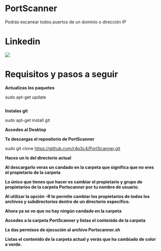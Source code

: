# PortScanner
Podrás escanear todos puertos de un dominio o dirección IP 

# Linkedin
<a href="https://www.linkedin.com/in/rafael-peiro-calvet/"><img src="https://i.postimg.cc/8zsFGvXV/logo.jpg"></a>

# Requisitos y pasos a seguir

**Actualizas los paquetes**

sudo apt-get update

<img href="https://i.postimg.cc/15jyBXHq/01.jpg">


**Instalas git**

sudo apt-get install git

**Accedes al Desktop**


**Te descargas el repositorio de PortScanner**

sudo git clone https://github.com/r4p3c4/PortScanner.git

**Haces un ls del directorio actual**

**Al descargarlo veras un candado en la carpeta que significa que no eres el propietario de la carpeta**


**Lo único que tienes que hacer es cambiar el propietario y grupo de propietarios de la carpeta Portscanner por tu nombre de usuario.**

**Al utilizar la opción -R te permite cambiar los propietarios de todos los archivos y subdirectorios dentro de un directorio específico.**

**Ahora ya se ve que no hay ningún candado en la carpeta**



**Accedes a la carpeta PortScanner y listas el contenido de la carpeta**


**Le das permisos de ejecución al archivo Portscanner.sh**


**Listas el contenido de la carpeta actual y verás que ha cambiado de color a verde.**






